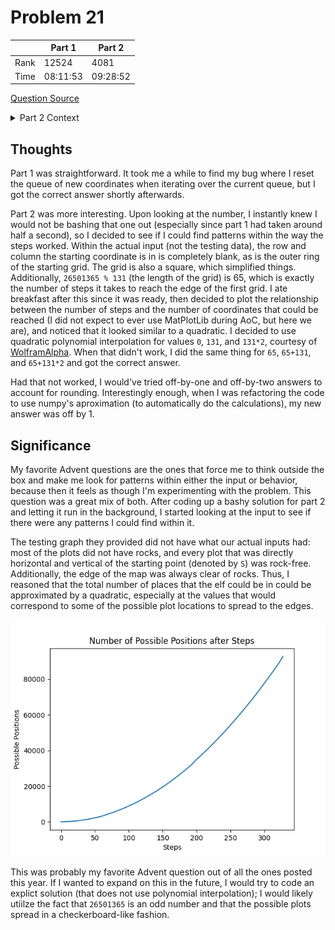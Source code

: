 # Problem 21
| | Part 1 | Part 2 |
|---|---|---|
| Rank | 12524 | 4081 |
| Time | 08:11:53 | 09:28:52 |

[Question Source](https://adventofcode.com/2023/day/21)

<details>
    <summary>Part 2 Context</summary>
    This part of the question changes the total number of steps to 26501365, and makes the map repeat infinitely in every direction.
</details>

## Thoughts
Part 1 was straightforward. It took me a while to find my bug where I reset the queue of new coordinates when iterating over the current queue, but I got the correct answer shortly afterwards.

Part 2 was more interesting. Upon looking at the number, I instantly knew I would not be bashing that one out (especially since part 1 had taken around half a second), so I decided to see if I could find patterns within the way the steps worked. Within the actual input (not the testing data), the row and column the starting coordinate is in is completely blank, as is the outer ring of the starting grid. The grid is also a square, which simplified things. Additionally, `26501365 % 131` (the length of the grid) is 65, which is exactly the number of steps it takes to reach the edge of the first grid. I ate breakfast after this since it was ready, then decided to plot the relationship  between the number of steps and the number of coordinates that could be reached (I did not expect to ever use MatPlotLib during AoC, but here we are), and noticed that it looked similar to a quadratic. I decided to use quadratic polynomial interpolation for values `0`, `131`, and `131*2`, courtesy of [WolframAlpha](https://www.wolframalpha.com/input?i=interpolating+polynomial+calculator). When that didn't work, I did the same thing for `65`, `65+131`, and `65+131*2` and got the correct answer.

Had that not worked, I would've tried off-by-one and off-by-two answers to account for rounding. Interestingly enough, when I was refactoring the code to use numpy's aproximation (to automatically do the calculations), my new answer was off by 1.

## Significance
My favorite Advent questions are the ones that force me to think outside the box and make me look for patterns within either the input or behavior, because then it feels as though I'm experimenting with the problem. This question was a great mix of both. After coding up a bashy solution for part 2 and letting it run in the background, I started looking at the input to see if there were any patterns I could find within it.

The testing graph they provided did not have what our actual inputs had: most of the plots did not have rocks, and every plot that was directly horizontal and vertical of the starting point (denoted by `S`) was rock-free. Additionally, the edge of the map was always clear of rocks. Thus, I reasoned that the total number of places that the elf could be in could be approximated by a quadratic, especially at the values that would correspond to some of the possible plot locations to spread to the edges.

![image](nums.png)

This was probably my favorite Advent question out of all the ones posted this year. If I wanted to expand on this in the future, I would try to code an explict solution (that does not use polynomial interpolation); I would likely utiilze the fact that `26501365` is an odd number and that the possible plots spread in a checkerboard-like fashion.